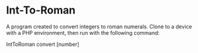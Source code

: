 # Int-To-Roman

A program created to convert integers to roman numerals. Clone to a device with a PHP environment, then run with the following command:

IntToRoman convert [number]